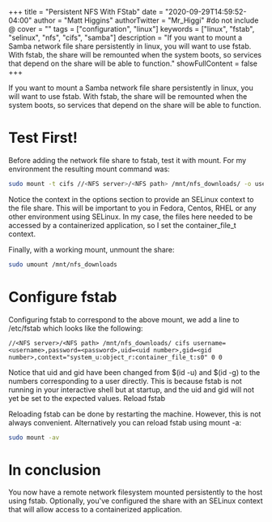+++
title = "Persistent NFS With FStab"
date = "2020-09-29T14:59:52-04:00"
author = "Matt Higgins"
authorTwitter = "Mr_Higgi" #do not include @
cover = ""
tags = ["configuration", "linux"]
keywords = ["linux", "fstab", "selinux", "nfs", "cifs", "samba"]
description = "If you want to mount a Samba network file share persistently in linux, you will want to use fstab. With fstab, the share will be remounted when the system boots, so services that depend on the share will be able to function."
showFullContent = false
+++



If you want to mount a Samba network file share persistently in linux, you will want to use fstab. With fstab, the share will be remounted when the system boots, so services that depend on the share will be able to function.

# Test First!
Before adding the network file share to fstab, test it with mount. For my environment the resulting mount command was:

```bash
sudo mount -t cifs //<NFS server>/<NFS path> /mnt/nfs_downloads/ -o username=<username>,password=<password>,uid=$(id -u),gid=$(id -g),context="system_u:object_r:container_file_t:s0"
```

Notice the context in the options section to provide an SELinux context to the file share. This will be important to you in Fedora, Centos, RHEL or any other environment using SELinux. In my case, the files here needed to be accessed by a containerized application, so I set the container_file_t context.

Finally, with a working mount, unmount the share:

```bash
sudo umount /mnt/nfs_downloads
```

# Configure fstab
Configuring fstab to correspond to the above mount, we add a line to /etc/fstab which looks like the following:

```
//<NFS server>/<NFS path> /mnt/nfs_downloads/ cifs username=<username>,password=<password>,uid=<uid number>,gid=<gid number>,context="system_u:object_r:container_file_t:s0" 0 0
```

Notice that uid and gid have been changed from $(id -u) and $(id -g) to the numbers corresponding to a user directly. This is because fstab is not running in your interactive shell but at startup, and the uid and gid will not yet be set to the expected values.
Reload fstab

Reloading fstab can be done by restarting the machine. However, this is not always convenient. Alternatively you can reload fstab using mount -a:

```bash
sudo mount -av
```

# In conclusion
You now have a remote network filesystem mounted persistently to the host using fstab. Optionally, you've configured the share with an SELinux context that will allow access to a containerized application.
